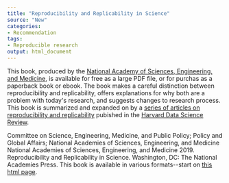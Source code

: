 ```yaml
---
title: "Reproducibility and Replicability in Science"
source: "New"
categories:
- Recommendation
tags:
- Reproducible research
output: html_document
---
```


This book, produced by the [National Academy of Sciences, Engineering, and Medicine](https://www.nap.edu/), is available for free as a large PDF file, or for purchas as a paperback book or ebook. The book makes a careful distinction between reproducibility and replicability, offers explanations for why both are a problem with today's research, and suggests changes to research process. This book is summarized and expanded on by a [series of articles on reproducibility and replicability](https://hdsr.mitpress.mit.edu/pub/6an6ppum/release/4) pubished in the [Harvard Data Science Review](https://hdsr.mitpress.mit.edu/).

<!--more-->

Committee on Science, Engineering, Medicine, and Public Policy; Policy and Global Affairs; National Academies of Sciences, Engineering, and Medicine National Academies of Sciences, Engineering, and Medicine 2019. Reproducibility and Replicability in Science. Washington, DC: The National Academies Press. This book is available in various formats--start on [this html page](https://doi.org/10.17226/25303).